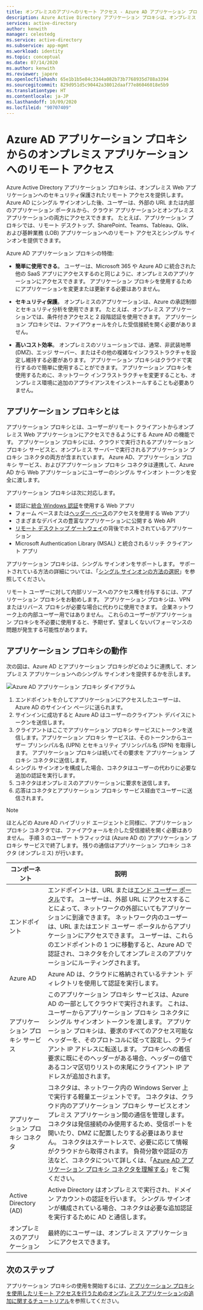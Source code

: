 ```yaml
---
title: オンプレミスのアプリへのリモート アクセス - Azure AD アプリケーション プロキシ
description: Azure Active Directory アプリケーション プロキシは、オンプレミス Web アプリケーションへのセキュリティ保護されたリモート アクセスを提供します。 Azure AD にシングル サインオンした後、ユーザーは、外部の URL または内部のアプリケーション ポータルから、クラウド アプリケーションとオンプレミス アプリケーションの両方にアクセスできます。 たとえば、アプリケーション プロキシでは、リモート デスクトップ、SharePoint、Teams、Tableau、Qlik、および基幹業務 (LOB) アプリケーションへのリモート アクセスとシングル サインオンを提供できます。
services: active-directory
author: kenwith
manager: celestedg
ms.service: active-directory
ms.subservice: app-mgmt
ms.workload: identity
ms.topic: conceptual
ms.date: 07/14/2020
ms.author: kenwith
ms.reviewer: japere
ms.openlocfilehash: 65e1b1b5e84c3344a082b73b7768935d788a3394
ms.sourcegitcommit: 829d951d5c90442a38012daaf77e86046018e5b9
ms.translationtype: HT
ms.contentlocale: ja-JP
ms.lasthandoff: 10/09/2020
ms.locfileid: "90707409"
---
```

# <a name="remote-access-to-on-premises-applications-through-azure-ad-application-proxy"></a>Azure AD アプリケーション プロキシからのオンプレミス アプリケーションへのリモート アクセス

Azure Active Directory アプリケーション プロキシは、オンプレミス Web アプリケーションへのセキュリティ保護されたリモート アクセスを提供します。 Azure AD にシングル サインオンした後、ユーザーは、外部の URL または内部のアプリケーション ポータルから、クラウド アプリケーションとオンプレミス アプリケーションの両方にアクセスできます。 たとえば、アプリケーション プロキシでは、リモート デスクトップ、SharePoint、Teams、Tableau、Qlik、および基幹業務 (LOB) アプリケーションへのリモート アクセスとシングル サインオンを提供できます。

Azure AD アプリケーション プロキシの特徴:

- **簡単に使用できる**。 ユーザーは、Microsoft 365 や Azure AD に統合された他の SaaS アプリにアクセスするのと同じように、オンプレミスのアプリケーションにアクセスできます。 アプリケーション プロキシを使用するためにアプリケーションを変更または更新する必要はありません。

- **セキュリティ保護**。 オンプレミスのアプリケーションは、Azure の承認制御とセキュリティ分析を使用できます。 たとえば、オンプレミス アプリケーションでは、条件付きアクセスと 2 段階認証を使用できます。 アプリケーション プロキシでは、ファイアウォールを介した受信接続を開く必要がありません。

- **高いコスト効率**。 オンプレミスのソリューションでは、通常、非武装地帯 (DMZ)、エッジ サーバー、またはその他の複雑なインフラストラクチャを設定し維持する必要があります。 アプリケーション プロキシはクラウドで実行するので簡単に使用することができます。 アプリケーション プロキシを使用するために、ネットワーク インフラストラクチャを変更することも、オンプレミス環境に追加のアプライアンスをインストールすることも必要ありません。

## <a name="what-is-application-proxy"></a>アプリケーション プロキシとは
アプリケーション プロキシとは、ユーザーがリモート クライアントからオンプレミス Web アプリケーションにアクセスできるようにする Azure AD の機能です。 アプリケーション プロキシには、クラウドで実行されるアプリケーション プロキシ サービスと、オンプレミス サーバーで実行されるアプリケーション プロキシ コネクタの両方が含まれています。 Azure AD、アプリケーション プロキシ サービス、およびアプリケーション プロキシ コネクタは連携して、Azure AD から Web アプリケーションにユーザーのシングル サインオン トークンを安全に渡します。

アプリケーション プロキシは次に対応します。

* 認証に[統合 Windows 認証](application-proxy-configure-single-sign-on-with-kcd.md)を使用する Web アプリ
* フォーム ベースまたは[ヘッダー ベース](application-proxy-configure-single-sign-on-with-ping-access.md)のアクセスを使用する Web アプリ
* さまざまなデバイスの豊富なアプリケーションに公開する Web API
* [リモート デスクトップ ゲートウェイ](application-proxy-integrate-with-remote-desktop-services.md)の背後でホストされているアプリケーション
* Microsoft Authentication Library (MSAL) と統合されるリッチ クライアント アプリ

アプリケーション プロキシは、シングル サインオンをサポートします。 サポートされている方法の詳細については、「[シングル サインオンの方法の選択](sso-options.md#choosing-a-single-sign-on-method)」を参照してください。

リモート ユーザーに対して内部リソースへのアクセス権を付与するには、アプリケーション プロキシをお勧めします。 アプリケーション プロキシは、VPN またはリバース プロキシが必要な場合に代わりに使用できます。 企業ネットワーク上の内部ユーザー用ではありません。  これらのユーザーがアプリケーション プロキシを不必要に使用すると、予期せず、望ましくないパフォーマンスの問題が発生する可能性があります。

## <a name="how-application-proxy-works"></a>アプリケーション プロキシの動作

次の図は、Azure AD とアプリケーション プロキシがどのように連携して、オンプレミス アプリケーションへのシングル サインオンを提供するかを示します。

![Azure AD アプリケーション プロキシ ダイアグラム](./media/application-proxy/azureappproxxy.png)

1. エンドポイントを介してアプリケーションにアクセスしたユーザーは、Azure AD のサインイン ページに送られます。
2. サインインに成功すると Azure AD はユーザーのクライアント デバイスにトークンを送信します。
3. クライアントはここでアプリケーション プロキシ サービスにトークンを送信します。アプリケーション プロキシ サービスは、そのトークンからユーザー プリンシパル名 (UPN) とセキュリティ プリンシパル名 (SPN) を取得します。 アプリケーション プロキシは続いてその要求を アプリケーション プロキシ コネクタに送信します。
4. シングル サインオンを構成した場合、コネクタはユーザーの代わりに必要な追加の認証を実行します。
5. コネクタはオンプレミスのアプリケーションに要求を送信します。
6. 応答はコネクタとアプリケーション プロキシ サービス経由でユーザーに送信されます。

> [!NOTE]
> ほとんどの Azure AD ハイブリッド エージェントと同様に、アプリケーション プロキシ コネクタでは、ファイアウォールを介した受信接続を開く必要はありません。 手順 3 のユーザー トラフィックは (Azure AD の) アプリケーション プロキシ サービスで終了します。 残りの通信はアプリケーション プロキシ コネクタ (オンプレミス) が行います。
>


| コンポーネント | 説明 |
| --------- | ----------- |
| エンドポイント  | エンドポイントは、URL または[エンド ユーザー ポータル](end-user-experiences.md)です。 ユーザーは、外部 URL にアクセスすることによって、ネットワークの外部にいてもアプリケーションに到達できます。 ネットワーク内のユーザーは、URL またはエンド ユーザー ポータルからアプリケーションにアクセスできます。 ユーザーは、これらのエンドポイントの 1 つに移動すると、Azure AD で認証され、コネクタを介してオンプレミスのアプリケーションにルーティングされます。|
| Azure AD | Azure AD は、クラウドに格納されているテナント ディレクトリを使用して認証を実行します。 |
| アプリケーション プロキシ サービス | このアプリケーション プロキシ サービスは、Azure AD の一部としてクラウドで実行されます。 これは、ユーザーからアプリケーション プロキシ コネクタにシングル サインオン トークンを渡します。 アプリケーション プロキシは、要求のすべてのアクセス可能なヘッダーを、そのプロトコルに従って設定し、クライアント IP アドレスに転送します。 プロキシへの着信要求に既にそのヘッダーがある場合、ヘッダーの値であるコンマ区切りリストの末尾にクライアント IP アドレスが追加されます。|
| アプリケーション プロキシ コネクタ | コネクタは、ネットワーク内の Windows Server 上で実行する軽量エージェントです。 コネクタは、クラウド内のアプリケーション プロキシ サービスとオンプレミス アプリケーション間の通信を管理します。 コネクタは発信接続のみ使用するため、受信ポートを開いたり、DMZ に配置したりする必要はありません。 コネクタはステートレスで、必要に応じて情報がクラウドから取得されます。 負荷分散や認証の方法など、コネクタについて詳しくは、「[Azure AD アプリケーション プロキシ コネクタを理解する](application-proxy-connectors.md)」をご覧ください。|
| Active Directory (AD) | Active Directory はオンプレミスで実行され、ドメイン アカウントの認証を行います。 シングル サインオンが構成されている場合、コネクタは必要な追加認証を実行するために AD と通信します。
| オンプレミスのアプリケーション | 最終的にユーザーは、オンプレミス アプリケーションにアクセスできます。

## <a name="next-steps"></a>次のステップ
アプリケーション プロキシの使用を開始するには、[アプリケーション プロキシを使用したリモート アクセスを行うためのオンプレミス アプリケーションの追加に関するチュートリアル](application-proxy-add-on-premises-application.md)を参照してください。

